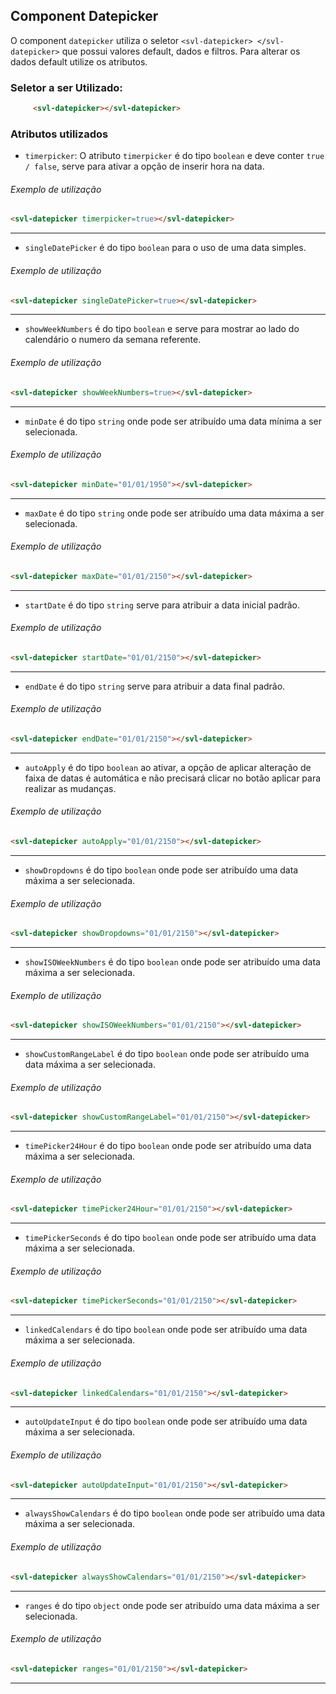 ## Component Datepicker

O component `datepicker` utiliza o seletor `<svl-datepicker> </svl-datepicker>` que possui valores default, dados e filtros.
 Para alterar os dados default utilize os atributos.

### Seletor a ser Utilizado:
```html
     <svl-datepicker></svl-datepicker>
```

### Atributos utilizados

- `timerpicker`: O atributo `timerpicker` é do tipo `boolean` e deve conter `true / false`, serve para ativar a opção de inserir hora na data.
###### Exemplo de utilização
```html
<svl-datepicker timerpicker=true></svl-datepicker>
```

---
- `singleDatePicker` é do tipo `boolean` para o uso de uma data simples.
###### Exemplo de utilização
```html
<svl-datepicker singleDatePicker=true></svl-datepicker>
```

---
- `showWeekNumbers` é do tipo `boolean` e serve para mostrar ao lado do calendário o numero da semana referente.
###### Exemplo de utilização
```html
<svl-datepicker showWeekNumbers=true></svl-datepicker>
```

---

- `minDate` é do tipo `string` onde pode ser atribuído uma data mínima a ser selecionada.
###### Exemplo de utilização
```html
<svl-datepicker minDate="01/01/1950"></svl-datepicker>
```

---
- `maxDate` é do tipo `string` onde pode ser atribuído uma data máxima a ser selecionada.
###### Exemplo de utilização
```html
<svl-datepicker maxDate="01/01/2150"></svl-datepicker>
```

---
- `startDate` é do tipo `string` serve para atribuir a data inicial padrão.
###### Exemplo de utilização
```html
<svl-datepicker startDate="01/01/2150"></svl-datepicker>
```

---
- `endDate` é do tipo `string`  serve para atribuir a data final padrão.
###### Exemplo de utilização
```html
<svl-datepicker endDate="01/01/2150"></svl-datepicker>
```
---
- `autoApply` é do tipo `boolean` ao ativar, a opção de aplicar alteração de faixa de datas é automática e não precisará clicar no botão aplicar para realizar as mudanças.
###### Exemplo de utilização
```html
<svl-datepicker autoApply="01/01/2150"></svl-datepicker>
```
---
- `showDropdowns` é do tipo `boolean` onde pode ser atribuído uma data máxima a ser selecionada.
###### Exemplo de utilização
```html
<svl-datepicker showDropdowns="01/01/2150"></svl-datepicker>
```
---
- `showISOWeekNumbers` é do tipo `boolean` onde pode ser atribuído uma data máxima a ser selecionada.
###### Exemplo de utilização
```html
<svl-datepicker showISOWeekNumbers="01/01/2150"></svl-datepicker>
```
---
- `showCustomRangeLabel` é do tipo `boolean` onde pode ser atribuído uma data máxima a ser selecionada.
###### Exemplo de utilização
```html
<svl-datepicker showCustomRangeLabel="01/01/2150"></svl-datepicker>
```
---
- `timePicker24Hour` é do tipo `boolean` onde pode ser atribuído uma data máxima a ser selecionada.
###### Exemplo de utilização
```html
<svl-datepicker timePicker24Hour="01/01/2150"></svl-datepicker>
```
---
- `timePickerSeconds` é do tipo `boolean` onde pode ser atribuído uma data máxima a ser selecionada.
###### Exemplo de utilização
```html
<svl-datepicker timePickerSeconds="01/01/2150"></svl-datepicker>
```
---
- `linkedCalendars` é do tipo `boolean` onde pode ser atribuído uma data máxima a ser selecionada.
###### Exemplo de utilização
```html
<svl-datepicker linkedCalendars="01/01/2150"></svl-datepicker>
```
---
- `autoUpdateInput` é do tipo `boolean` onde pode ser atribuído uma data máxima a ser selecionada.
###### Exemplo de utilização
```html
<svl-datepicker autoUpdateInput="01/01/2150"></svl-datepicker>
```
---
- `alwaysShowCalendars` é do tipo `boolean` onde pode ser atribuído uma data máxima a ser selecionada.
###### Exemplo de utilização
```html
<svl-datepicker alwaysShowCalendars="01/01/2150"></svl-datepicker>
```
---
- `ranges` é do tipo `object` onde pode ser atribuído uma data máxima a ser selecionada.
###### Exemplo de utilização
```html
<svl-datepicker ranges="01/01/2150"></svl-datepicker>
```
---


